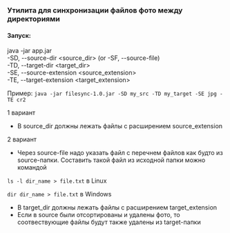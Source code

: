 
### Утилита для синхронизации файлов фото между директориями

#### Запуск:
java -jar app.jar<br>
-SD, --source-dir <source_dir> (or -SF, --source-file)<br> 
-TD, --target-dir <target_dir> <br>
-SE, --source-extension <source_extension> <br> 
-TE, --target-extension <target_extension> <br>

Пример:
`java -jar filesync-1.0.jar -SD my_src -TD my_target -SE jpg -TE cr2`


1 вариант
- В source_dir должны лежать файлы с расширением source_extension

2 вариант 
- Через source-file надо указать файл с перечнем файлов как будто из source-папки. Составить такой файл из исходной папки можно командой 

`ls -l dir_name > file.txt` в Linux 

`dir dir_name > file.txt` в Windows

- В target_dir должны лежать файлы с расширением target_extension
- Если в source были отсортированы и удалены фото, то соотвествующие файлы будут также удалены из target-папки
